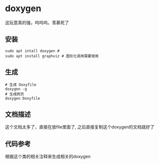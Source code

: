 # doxygen

这玩意真的强，呜呜呜，羡慕死了

## 安装

```shell
sudo apt intall doxygen # 
sudo apt install graphviz # 图形化调用需要使用
```

## 生成

```shell
# 生成 Doxyfile
doxygen -g 
# 生成网页
doxygen Doxyfile
```

## 文档描述

这个文档太多了，直接在放file里面了, 之后直接复制这个doxygen的文档就好了

## 代码参考

根据这个类的相关注释来生成相关的doxygen

```c++

```